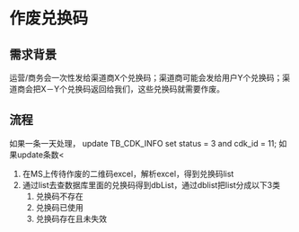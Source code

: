 # 作废兑换码

## 需求背景
运营/商务会一次性发给渠道商X个兑换码；渠道商可能会发给用户Y个兑换码；渠道商会把X－Y个兑换码返回给我们，这些兑换码就需要作废。

## 流程
如果一条一天处理，
update TB_CDK_INFO set status = 3 and cdk_id = 11;
如果update条数<

1. 在MS上传待作废的二维码excel，解析excel，得到兑换码list
2. 通过list去查数据库里面的兑换码得到dbList，通过dblist把list分成以下3类
    1. 兑换码不存在
    2. 兑换码已使用
    3. 兑换码存在且未失效


